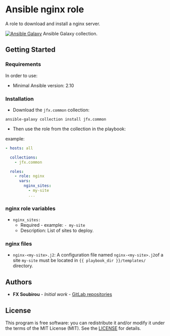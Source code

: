 # Ansible nginx role

A role to download and install a nginx server.

[![Ansible Galaxy](https://shields.io/badge/Ansible_Galaxy-informational?logo=ansible&style=flat-square)](https://galaxy.ansible.com/jfx/system) Ansible Galaxy collection.

## Getting Started

### Requirements

In order to use:

* Minimal Ansible version: 2.10

### Installation

* Download the `jfx.common` collection:

```shell
ansible-galaxy collection install jfx.common
```

* Then use the role from the collection in the playbook:

example:

```yaml
- hosts: all

  collections:
    - jfx.common

  roles:
    - role: nginx
      vars:
        nginx_sites:
          - my-site
          ...
```

### nginx role variables

* `nginx_sites:`
  * Required - example: `- my-site`
  * Description: List of sites to deploy.

### nginx files

* `nginx-<my-site>.j2`:
A configuration file named `nginx-<my-site>.j2`of a site `my-site` must be located in `{{ playbook_dir }}/templates/` directory.

## Authors

* **FX Soubirou** - *Initial work* - [GitLab repositories](https://gitlab.com/op_so)

## License

This program is free software: you can redistribute it and/or modify it under the terms of the MIT License (MIT). See the [LICENSE](https://opensource.org/licenses/MIT) for details.
